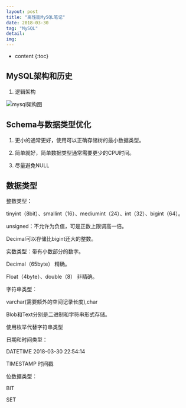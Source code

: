 ```yaml
---
layout: post
title: "高性能MySQL笔记"
date: 2018-03-30
tag: "MySQL"
detail: 
img: 
---
```


* content
{:toc}

## MySQL架构和历史

1. 逻辑架构

![mysql架构图](https://github.com/zhongyp/zhongyp.github.io/blob/master/files/mysql.png?raw=true)

## Schema与数据类型优化

1. 更小的通常更好，使用可以正确存储树的最小数据类型。

2. 简单就好，简单数据类型通常需要更少的CPU时间。

3. 尽量避免NULL

## 数据类型

整数类型：

tinyint（8bit）、smallint（16）、mediumint（24）、int（32）、bigint（64）。

unsigned：不允许为负值，可是正数上限调高一倍。

Decimal可以存储比bigint还大的整数。

实数类型：带有小数部分的数字。

Decimal（65byte） 精确。

Float（4byte）、double（8） 非精确。

字符串类型：

varchar(需要额外的空间记录长度),char

Blob和Text分别是二进制和字符串形式存储。

使用枚举代替字符串类型

日期和时间类型：

DATETIME 2018-03-30 22:54:14

TIMESTAMP 时间戳

位数据类型：

BIT

SET




